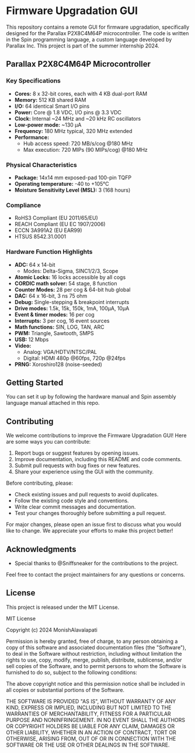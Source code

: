 # Firmware Upgradation GUI

This repository contains a remote GUI for firmware upgradation, specifically designed for the Parallax P2X8C4M64P microcontroller. The code is written in the Spin programming language, a custom language developed by Parallax Inc. This project is part of the summer internship 2024.

## Parallax P2X8C4M64P Microcontroller

### Key Specifications

- **Cores:** 8 x 32-bit cores, each with 4 KB dual-port RAM
- **Memory:** 512 KB shared RAM
- **I/O:** 64 identical Smart I/O pins
- **Power:** Core @ 1.8 VDC, I/O pins @ 3.3 VDC
- **Clock:** Internal ~24 MHz and ~20 kHz RC oscillators
- **Low-power mode:** ~130 µA
- **Frequency:** 180 MHz typical, 320 MHz extended
- **Performance:** 
  - Hub access speed: 720 MB/s/cog @180 MHz
  - Max execution: 720 MIPs (90 MIPs/cog) @180 MHz

### Physical Characteristics

- **Package:** 14x14 mm exposed-pad 100-pin TQFP
- **Operating temperature:** -40 to +105°C
- **Moisture Sensitivity Level (MSL):** 3 (168 hours)

### Compliance

- RoHS3 Compliant (EU 2011/65/EU)
- REACH Compliant (EU EC 1907/2006)
- ECCN 3A991A2 (EU EAR99)
- HTSUS 8542.31.0001

### Hardware Function Highlights

- **ADC:** 64 x 14-bit
  - Modes: Delta-Sigma, SINC1/2/3, Scope
- **Atomic Locks:** 16 locks accessible by all cogs
- **CORDIC math solver:** 54 stage, 8 function
- **Counter Modes:** 28 per cog & 64-bit hub global
- **DAC:** 64 x 16-bit, 3 ns 75 ohm
- **Debug:** Single-stepping & breakpoint interrupts
- **Drive modes:** 1.5k, 15k, 150k, 1mA, 100µA, 10µA
- **Event & timer modes:** 16 per cog
- **Interrupts:** 3 per cog, 16 event sources
- **Math functions:** SIN, LOG, TAN, ARC
- **PWM:** Triangle, Sawtooth, SMPS
- **USB:** 12 Mbps
- **Video:** 
  - Analog: VGA/HDTV/NTSC/PAL
  - Digital: HDMI 480p @60fps, 720p @24fps
- **PRNG:** Xoroshiro128 (noise-seeded)

## Getting Started

You can set it up by following the hardware manual and Spin assembly language manual attached in this repo.

## Contributing

We welcome contributions to improve the Firmware Upgradation GUI! Here are some ways you can contribute:

1. Report bugs or suggest features by opening issues.
2. Improve documentation, including this README and code comments.
3. Submit pull requests with bug fixes or new features.
4. Share your experience using the GUI with the community.

Before contributing, please:

- Check existing issues and pull requests to avoid duplicates.
- Follow the existing code style and conventions.
- Write clear commit messages and documentation.
- Test your changes thoroughly before submitting a pull request.

For major changes, please open an issue first to discuss what you would like to change. We appreciate your efforts to make this project better!

## Acknowledgments

- Special thanks to @Sniffsneaker for the contributions to the project.

Feel free to contact the project maintainers for any questions or concerns.

## License

This project is released under the MIT License. 

MIT License

Copyright (c) 2024 MonishAlavalapati

Permission is hereby granted, free of charge, to any person obtaining a copy
of this software and associated documentation files (the "Software"), to deal
in the Software without restriction, including without limitation the rights
to use, copy, modify, merge, publish, distribute, sublicense, and/or sell
copies of the Software, and to permit persons to whom the Software is
furnished to do so, subject to the following conditions:

The above copyright notice and this permission notice shall be included in all
copies or substantial portions of the Software.

THE SOFTWARE IS PROVIDED "AS IS", WITHOUT WARRANTY OF ANY KIND, EXPRESS OR
IMPLIED, INCLUDING BUT NOT LIMITED TO THE WARRANTIES OF MERCHANTABILITY,
FITNESS FOR A PARTICULAR PURPOSE AND NONINFRINGEMENT. IN NO EVENT SHALL THE
AUTHORS OR COPYRIGHT HOLDERS BE LIABLE FOR ANY CLAIM, DAMAGES OR OTHER
LIABILITY, WHETHER IN AN ACTION OF CONTRACT, TORT OR OTHERWISE, ARISING FROM,
OUT OF OR IN CONNECTION WITH THE SOFTWARE OR THE USE OR OTHER DEALINGS IN THE
SOFTWARE.
